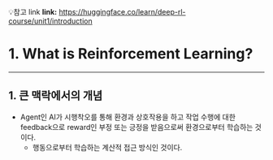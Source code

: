 💡참고 link
**link:** https://huggingface.co/learn/deep-rl-course/unit1/introduction

# 1. What is Reinforcement Learning?
---
## 1. 큰 맥락에서의 개념
- Agent인 AI가 시행착오를 통해 환경과 상호작용을 하고 작업 수행에 대한 feedback으로 reward인 부정 또는 긍정을 받음으로써 환경으로부터 학습하는 것이다.
  - 행동으로부터 학습하는 계산적 접근 방식인 것이다.
